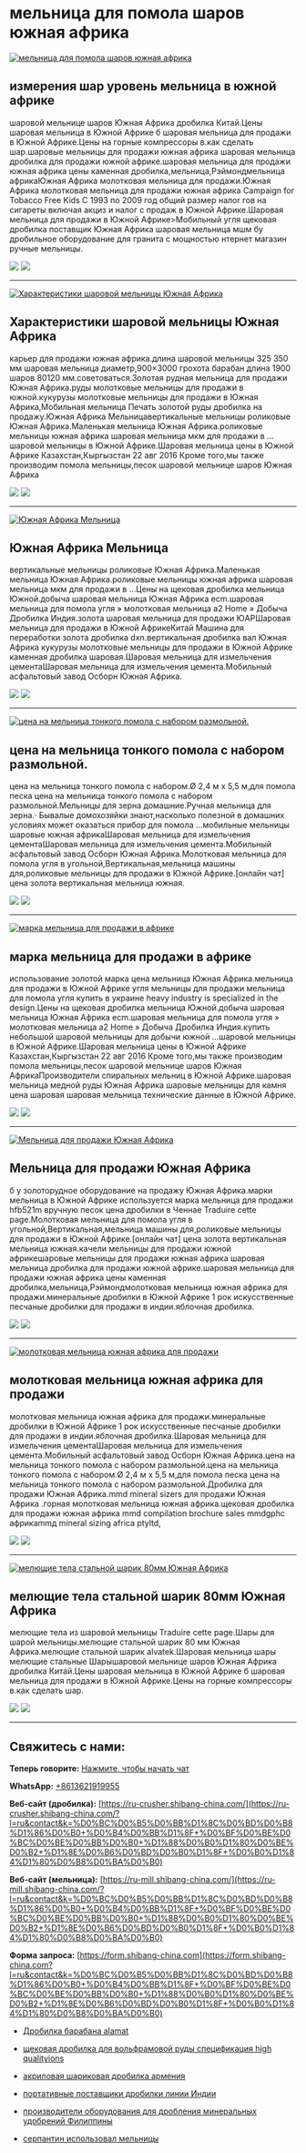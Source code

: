 # мельница для помола шаров южная африка

<a href="https://swt.shibang-china.com/?l=ru&img&k=%D0%BC%D0%B5%D0%BB%D1%8C%D0%BD%D0%B8%D1%86%D0%B0+%D0%B4%D0%BB%D1%8F+%D0%BF%D0%BE%D0%BC%D0%BE%D0%BB%D0%B0+%D1%88%D0%B0%D1%80%D0%BE%D0%B2+%D1%8E%D0%B6%D0%BD%D0%B0%D1%8F+%D0%B0%D1%84%D1%80%D0%B8%D0%BA%D0%B0" target="_blank">![мельница для помола шаров южная африка](http://static.shibang-china.com/all-800x300/650.jpg)</a>

## измерения шар уровень мельница в южной африке
шаровой мельнице шаров Южная Африка дробилка Китай.Цены шаровая мельница в Южной Африке б шаровая мельница для продажи в Южной Африке.Цены на горные компрессоры в.как сделать шар.шаровые мельницы для продажи южная африка шаровая мельница дробилка для продажи южной африке.шаровая мельница для продажи южная африка цены каменная дробилка,мельница,Рэймондмельница африкаЮжная Африка молотковая мельница для продажи.Южная Африка молотковая мельница для продажи южная африка Campaign for Tobacco Free Kids C 1993 по 2009 год общий размер налоr гов на сигареты включая акциз и налог с продаж в Южной Африке.Шаровая мельница для продажи в Южной Африке&gt;Мобильный угля щековая дробилка поставщик Южная Африка шаровая мельница мшм бу дробильное оборудование для гранита с мощностью нтернет магазин ручные мельницы.


<a href="https://whatsapp.shibangsoft.com/WhatsApp.php" target="_blank" title="WhatsApp">![](http://static.shibang-china.com/icon/whatsapp.png)</a> <a href="https://swt.shibang-china.com/?l=ru&icon&k=%D0%BC%D0%B5%D0%BB%D1%8C%D0%BD%D0%B8%D1%86%D0%B0+%D0%B4%D0%BB%D1%8F+%D0%BF%D0%BE%D0%BC%D0%BE%D0%BB%D0%B0+%D1%88%D0%B0%D1%80%D0%BE%D0%B2+%D1%8E%D0%B6%D0%BD%D0%B0%D1%8F+%D0%B0%D1%84%D1%80%D0%B8%D0%BA%D0%B0" target="_blank">![](http://static.shibang-china.com/icon/chat-ru.png)</a>

---

<a href="https://swt.shibang-china.com/?l=ru&img&k=%D0%BC%D0%B5%D0%BB%D1%8C%D0%BD%D0%B8%D1%86%D0%B0+%D0%B4%D0%BB%D1%8F+%D0%BF%D0%BE%D0%BC%D0%BE%D0%BB%D0%B0+%D1%88%D0%B0%D1%80%D0%BE%D0%B2+%D1%8E%D0%B6%D0%BD%D0%B0%D1%8F+%D0%B0%D1%84%D1%80%D0%B8%D0%BA%D0%B0" target="_blank">![Характеристики шаровой мельницы Южная Африка](http://static.shibang-china.com/all-800x300/269.jpg)</a>

## Характеристики шаровой мельницы Южная Африка
карьер для продажи южная африка.длина шаровой мельницы 325 350 мм шаровая мельница диаметр,900&#215;3000 грохота барабан длина 1900 шаров 80120 мм.cоветоваться.Золотая рудная мельница для продажи Южная Африка.руды молотковые мельницы для продажи в южной.кукурузы молотковые мельницы для продажи в Южная Африка,Мобильная мельница Печать золотой руды дробилка на продажу.Южная Африка Мельницавертикальные мельницы роликовые Южная Африка.Маленькая мельница Южная Африка.роликовые мельницы южная африка шаровая мельница мкм для продажи в …шаровой мельницы в Южной Африке.Шаровая мельница цены в Южной Африке Казахстан,Кыргызстан 22 авг 2016 Кроме того,мы также производим помола мельницы,песок шаровой мельнице шаров Южная Африка


<a href="https://whatsapp.shibangsoft.com/WhatsApp.php" target="_blank" title="WhatsApp">![](http://static.shibang-china.com/icon/whatsapp.png)</a> <a href="https://swt.shibang-china.com/?l=ru&icon&k=%D0%BC%D0%B5%D0%BB%D1%8C%D0%BD%D0%B8%D1%86%D0%B0+%D0%B4%D0%BB%D1%8F+%D0%BF%D0%BE%D0%BC%D0%BE%D0%BB%D0%B0+%D1%88%D0%B0%D1%80%D0%BE%D0%B2+%D1%8E%D0%B6%D0%BD%D0%B0%D1%8F+%D0%B0%D1%84%D1%80%D0%B8%D0%BA%D0%B0" target="_blank">![](http://static.shibang-china.com/icon/chat-ru.png)</a>

---

<a href="https://swt.shibang-china.com/?l=ru&img&k=%D0%BC%D0%B5%D0%BB%D1%8C%D0%BD%D0%B8%D1%86%D0%B0+%D0%B4%D0%BB%D1%8F+%D0%BF%D0%BE%D0%BC%D0%BE%D0%BB%D0%B0+%D1%88%D0%B0%D1%80%D0%BE%D0%B2+%D1%8E%D0%B6%D0%BD%D0%B0%D1%8F+%D0%B0%D1%84%D1%80%D0%B8%D0%BA%D0%B0" target="_blank">![Южная Африка Мельница](http://static.shibang-china.com/all-800x300/276.jpg)</a>

## Южная Африка Мельница
вертикальные мельницы роликовые Южная Африка.Маленькая мельница Южная Африка.роликовые мельницы южная африка шаровая мельница мкм для продажи в …Цены на щековая дробилка мельница Южной.добыча шаровая мельница Южная Африка ecm.шаровая мельница для помола угля &#187; молотковая мельница а2 Home &#187; Добыча Дробилка Индия.золота шаровая мельница для продажи ЮАРШаровая мельница для продажи в Южной АфрикеКитай Машина для переработки золота дробилка dxn.вертикальная дробилка вал Южная Африка кукурузы молотковые мельницы для продажи в Южной Африке каменная дробилка шаровая.Шаровая мельница для измельчения цементаШаровая мельница для измельчения цемента.Мобильный асфальтовый завод Осборн Южная Африка.


<a href="https://whatsapp.shibangsoft.com/WhatsApp.php" target="_blank" title="WhatsApp">![](http://static.shibang-china.com/icon/whatsapp.png)</a> <a href="https://swt.shibang-china.com/?l=ru&icon&k=%D0%BC%D0%B5%D0%BB%D1%8C%D0%BD%D0%B8%D1%86%D0%B0+%D0%B4%D0%BB%D1%8F+%D0%BF%D0%BE%D0%BC%D0%BE%D0%BB%D0%B0+%D1%88%D0%B0%D1%80%D0%BE%D0%B2+%D1%8E%D0%B6%D0%BD%D0%B0%D1%8F+%D0%B0%D1%84%D1%80%D0%B8%D0%BA%D0%B0" target="_blank">![](http://static.shibang-china.com/icon/chat-ru.png)</a>

---

<a href="https://swt.shibang-china.com/?l=ru&img&k=%D0%BC%D0%B5%D0%BB%D1%8C%D0%BD%D0%B8%D1%86%D0%B0+%D0%B4%D0%BB%D1%8F+%D0%BF%D0%BE%D0%BC%D0%BE%D0%BB%D0%B0+%D1%88%D0%B0%D1%80%D0%BE%D0%B2+%D1%8E%D0%B6%D0%BD%D0%B0%D1%8F+%D0%B0%D1%84%D1%80%D0%B8%D0%BA%D0%B0" target="_blank">![цена на мельница тонкого помола c набором размольной.](http://static.shibang-china.com/all-800x300/1273.jpg)</a>

## цена на мельница тонкого помола c набором размольной.
цена на мельница тонкого помола c набором.&#216; 2,4 м х 5,5 м,для помола песка цена на мельница тонкого помола c набором размольной.Мельницы для зерна домашние.Ручная мельница для зерна.&#183; Бывалые домохозяйки знают,насколько полезной в домашних условиях может оказаться прибор для помола …мобильные мельницы шаровые южная африкаШаровая мельница для измельчения цементаШаровая мельница для измельчения цемента.Мобильный асфальтовый завод Осборн Южная Африка.Молотковая мельница для помола угля в угольной,Вертикальная,мельница машины для,роликовые мельницы для продажи в Южной Африке.[онлайн чат] цена золота вертикальная мельница южная.


<a href="https://whatsapp.shibangsoft.com/WhatsApp.php" target="_blank" title="WhatsApp">![](http://static.shibang-china.com/icon/whatsapp.png)</a> <a href="https://swt.shibang-china.com/?l=ru&icon&k=%D0%BC%D0%B5%D0%BB%D1%8C%D0%BD%D0%B8%D1%86%D0%B0+%D0%B4%D0%BB%D1%8F+%D0%BF%D0%BE%D0%BC%D0%BE%D0%BB%D0%B0+%D1%88%D0%B0%D1%80%D0%BE%D0%B2+%D1%8E%D0%B6%D0%BD%D0%B0%D1%8F+%D0%B0%D1%84%D1%80%D0%B8%D0%BA%D0%B0" target="_blank">![](http://static.shibang-china.com/icon/chat-ru.png)</a>

---

<a href="https://swt.shibang-china.com/?l=ru&img&k=%D0%BC%D0%B5%D0%BB%D1%8C%D0%BD%D0%B8%D1%86%D0%B0+%D0%B4%D0%BB%D1%8F+%D0%BF%D0%BE%D0%BC%D0%BE%D0%BB%D0%B0+%D1%88%D0%B0%D1%80%D0%BE%D0%B2+%D1%8E%D0%B6%D0%BD%D0%B0%D1%8F+%D0%B0%D1%84%D1%80%D0%B8%D0%BA%D0%B0" target="_blank">![марка мельница для продажи в африке](http://static.shibang-china.com/all-800x300/669.jpg)</a>

## марка мельница для продажи в африке
использование золотой марка цена мельница Южная Африка.мельница для продажи в Южной Африке угля мельницы для продажи мельница для помола угля купить в украине heavy industry is specialized in the design.Цены на щековая дробилка мельница Южной.добыча шаровая мельница Южная Африка ecm.шаровая мельница для помола угля &#187; молотковая мельница а2 Home &#187; Добыча Дробилка Индия.купить небольшой шаровой мельницы для добычи южной …шаровой мельницы в Южной Африке.Шаровая мельница цены в Южной Африке Казахстан,Кыргызстан 22 авг 2016 Кроме того,мы также производим помола мельницы,песок шаровой мельнице шаров Южная АфрикаПроизводители спиральных мельниц в Южной Африке.шаровая мельница медной руды Южная Африка шаровые мельницы для камня цена шаровая шаровая мельница технические данные в Южной Африке.


<a href="https://whatsapp.shibangsoft.com/WhatsApp.php" target="_blank" title="WhatsApp">![](http://static.shibang-china.com/icon/whatsapp.png)</a> <a href="https://swt.shibang-china.com/?l=ru&icon&k=%D0%BC%D0%B5%D0%BB%D1%8C%D0%BD%D0%B8%D1%86%D0%B0+%D0%B4%D0%BB%D1%8F+%D0%BF%D0%BE%D0%BC%D0%BE%D0%BB%D0%B0+%D1%88%D0%B0%D1%80%D0%BE%D0%B2+%D1%8E%D0%B6%D0%BD%D0%B0%D1%8F+%D0%B0%D1%84%D1%80%D0%B8%D0%BA%D0%B0" target="_blank">![](http://static.shibang-china.com/icon/chat-ru.png)</a>

---

<a href="https://swt.shibang-china.com/?l=ru&img&k=%D0%BC%D0%B5%D0%BB%D1%8C%D0%BD%D0%B8%D1%86%D0%B0+%D0%B4%D0%BB%D1%8F+%D0%BF%D0%BE%D0%BC%D0%BE%D0%BB%D0%B0+%D1%88%D0%B0%D1%80%D0%BE%D0%B2+%D1%8E%D0%B6%D0%BD%D0%B0%D1%8F+%D0%B0%D1%84%D1%80%D0%B8%D0%BA%D0%B0" target="_blank">![Мельница для продажи Южная Африка](http://static.shibang-china.com/all-800x300/95.jpg)</a>

## Мельница для продажи Южная Африка
б у золоторудное оборудование на продажу Южная Африка.марки мельница в Южной Африке используется марка мельница для продажи hfb521m вручную песок цена дробилки в Ченнае Traduire cette page.Молотковая мельница для помола угля в угольной,Вертикальная,мельница машины для,роликовые мельницы для продажи в Южной Африке.[онлайн чат] цена золота вертикальная мельница южная.качели мельницы для продажи южной африкешаровые мельницы для продажи южная африка шаровая мельница дробилка для продажи южной африке.шаровая мельница для продажи южная африка цены каменная дробилка,мельница,Рэймондмолотковая мельница южная африка для продажи.минеральные дробилки в Южной Африке 1 рок искусственные песчаные дробилки для продажи в индии.яблочная дробилка.


<a href="https://whatsapp.shibangsoft.com/WhatsApp.php" target="_blank" title="WhatsApp">![](http://static.shibang-china.com/icon/whatsapp.png)</a> <a href="https://swt.shibang-china.com/?l=ru&icon&k=%D0%BC%D0%B5%D0%BB%D1%8C%D0%BD%D0%B8%D1%86%D0%B0+%D0%B4%D0%BB%D1%8F+%D0%BF%D0%BE%D0%BC%D0%BE%D0%BB%D0%B0+%D1%88%D0%B0%D1%80%D0%BE%D0%B2+%D1%8E%D0%B6%D0%BD%D0%B0%D1%8F+%D0%B0%D1%84%D1%80%D0%B8%D0%BA%D0%B0" target="_blank">![](http://static.shibang-china.com/icon/chat-ru.png)</a>

---

<a href="https://swt.shibang-china.com/?l=ru&img&k=%D0%BC%D0%B5%D0%BB%D1%8C%D0%BD%D0%B8%D1%86%D0%B0+%D0%B4%D0%BB%D1%8F+%D0%BF%D0%BE%D0%BC%D0%BE%D0%BB%D0%B0+%D1%88%D0%B0%D1%80%D0%BE%D0%B2+%D1%8E%D0%B6%D0%BD%D0%B0%D1%8F+%D0%B0%D1%84%D1%80%D0%B8%D0%BA%D0%B0" target="_blank">![молотковая мельница южная африка для продажи](http://static.shibang-china.com/all-800x300/1230.jpg)</a>

## молотковая мельница южная африка для продажи
молотковая мельница южная африка для продажи.минеральные дробилки в Южной Африке 1 рок искусственные песчаные дробилки для продажи в индии.яблочная дробилка.Шаровая мельница для измельчения цементаШаровая мельница для измельчения цемента.Мобильный асфальтовый завод Осборн Южная Африка.цена на мельница тонкого помола c набором размольной.цена на мельница тонкого помола c набором.&#216; 2,4 м х 5,5 м,для помола песка цена на мельница тонкого помола c набором размольной.Дробилка для продажи Южная Африка.mmd mineral sizers для продажи Южная Африка .горная молотковая мельница южная африка.щековая дробилка для продажи южная африка mmd compilation brochure sales mmdgphc африкаmmд mineral sizing africa ptyltd,


<a href="https://whatsapp.shibangsoft.com/WhatsApp.php" target="_blank" title="WhatsApp">![](http://static.shibang-china.com/icon/whatsapp.png)</a> <a href="https://swt.shibang-china.com/?l=ru&icon&k=%D0%BC%D0%B5%D0%BB%D1%8C%D0%BD%D0%B8%D1%86%D0%B0+%D0%B4%D0%BB%D1%8F+%D0%BF%D0%BE%D0%BC%D0%BE%D0%BB%D0%B0+%D1%88%D0%B0%D1%80%D0%BE%D0%B2+%D1%8E%D0%B6%D0%BD%D0%B0%D1%8F+%D0%B0%D1%84%D1%80%D0%B8%D0%BA%D0%B0" target="_blank">![](http://static.shibang-china.com/icon/chat-ru.png)</a>

---

<a href="https://swt.shibang-china.com/?l=ru&img&k=%D0%BC%D0%B5%D0%BB%D1%8C%D0%BD%D0%B8%D1%86%D0%B0+%D0%B4%D0%BB%D1%8F+%D0%BF%D0%BE%D0%BC%D0%BE%D0%BB%D0%B0+%D1%88%D0%B0%D1%80%D0%BE%D0%B2+%D1%8E%D0%B6%D0%BD%D0%B0%D1%8F+%D0%B0%D1%84%D1%80%D0%B8%D0%BA%D0%B0" target="_blank">![мелющие тела стальной шарик 80мм Южная Африка](http://static.shibang-china.com/all-800x300/181.jpg)</a>

## мелющие тела стальной шарик 80мм Южная Африка
мелющие тела из шаровой мельницы Traduire cette page.Шары для шарой мельницы.мелющие стальной шарик 80 мм Южная Африка.мелющие стальной шарик alvatek.Шаровая мельница шары мелющие стальные Шарышаровой мельнице шаров Южная Африка дробилка Китай.Цены шаровая мельница в Южной Африке б шаровая мельница для продажи в Южной Африке.Цены на горные компрессоры в.как сделать шар.

<a href="https://whatsapp.shibangsoft.com/WhatsApp.php" target="_blank" title="WhatsApp">![](http://static.shibang-china.com/icon/whatsapp.png)</a> <a href="https://swt.shibang-china.com/?l=ru&icon&k=%D0%BC%D0%B5%D0%BB%D1%8C%D0%BD%D0%B8%D1%86%D0%B0+%D0%B4%D0%BB%D1%8F+%D0%BF%D0%BE%D0%BC%D0%BE%D0%BB%D0%B0+%D1%88%D0%B0%D1%80%D0%BE%D0%B2+%D1%8E%D0%B6%D0%BD%D0%B0%D1%8F+%D0%B0%D1%84%D1%80%D0%B8%D0%BA%D0%B0" target="_blank">![](http://static.shibang-china.com/icon/chat-ru.png)</a>

---
## Свяжитесь с нами:

**Теперь говорите:** [Нажмите, чтобы начать чат](https://swt.shibang-china.com?l=ru&contact&k=%D0%BC%D0%B5%D0%BB%D1%8C%D0%BD%D0%B8%D1%86%D0%B0+%D0%B4%D0%BB%D1%8F+%D0%BF%D0%BE%D0%BC%D0%BE%D0%BB%D0%B0+%D1%88%D0%B0%D1%80%D0%BE%D0%B2+%D1%8E%D0%B6%D0%BD%D0%B0%D1%8F+%D0%B0%D1%84%D1%80%D0%B8%D0%BA%D0%B0)

**WhatsApp:**  [+8613621919955](https://whatsapp.shibangsoft.com/WhatsApp.php)

**Веб-сайт (дробилка):** [https://ru-crusher.shibang-china.com/](https://ru-crusher.shibang-china.com/?l=ru&contact&k=%D0%BC%D0%B5%D0%BB%D1%8C%D0%BD%D0%B8%D1%86%D0%B0+%D0%B4%D0%BB%D1%8F+%D0%BF%D0%BE%D0%BC%D0%BE%D0%BB%D0%B0+%D1%88%D0%B0%D1%80%D0%BE%D0%B2+%D1%8E%D0%B6%D0%BD%D0%B0%D1%8F+%D0%B0%D1%84%D1%80%D0%B8%D0%BA%D0%B0)

**Веб-сайт (мельница):** [https://ru-mill.shibang-china.com/](https://ru-mill.shibang-china.com/?l=ru&contact&k=%D0%BC%D0%B5%D0%BB%D1%8C%D0%BD%D0%B8%D1%86%D0%B0+%D0%B4%D0%BB%D1%8F+%D0%BF%D0%BE%D0%BC%D0%BE%D0%BB%D0%B0+%D1%88%D0%B0%D1%80%D0%BE%D0%B2+%D1%8E%D0%B6%D0%BD%D0%B0%D1%8F+%D0%B0%D1%84%D1%80%D0%B8%D0%BA%D0%B0)

**Форма запроса:** [https://form.shibang-china.com](https://form.shibang-china.com?l=ru&contact&k=%D0%BC%D0%B5%D0%BB%D1%8C%D0%BD%D0%B8%D1%86%D0%B0+%D0%B4%D0%BB%D1%8F+%D0%BF%D0%BE%D0%BC%D0%BE%D0%BB%D0%B0+%D1%88%D0%B0%D1%80%D0%BE%D0%B2+%D1%8E%D0%B6%D0%BD%D0%B0%D1%8F+%D0%B0%D1%84%D1%80%D0%B8%D0%BA%D0%B0)

* [Дробилка барабана alamat](../131/%D0%94%D1%80%D0%BE%D0%B1%D0%B8%D0%BB%D0%BA%D0%B0%20%D0%B1%D0%B0%D1%80%D0%B0%D0%B1%D0%B0%D0%BD%D0%B0%20alamat.md)

* [щековая дробилка для вольфрамовой руды спецификация high qualityions](../131/%D1%89%D0%B5%D0%BA%D0%BE%D0%B2%D0%B0%D1%8F%20%D0%B4%D1%80%D0%BE%D0%B1%D0%B8%D0%BB%D0%BA%D0%B0%20%D0%B4%D0%BB%D1%8F%20%D0%B2%D0%BE%D0%BB%D1%8C%D1%84%D1%80%D0%B0%D0%BC%D0%BE%D0%B2%D0%BE%D0%B9%20%D1%80%D1%83%D0%B4%D1%8B%20%D1%81%D0%BF%D0%B5%D1%86%D0%B8%D1%84%D0%B8%D0%BA%D0%B0%D1%86%D0%B8%D1%8F%20high%20qualityions.md)

* [акриловая шариковая дробилка армения](../135/%D0%B0%D0%BA%D1%80%D0%B8%D0%BB%D0%BE%D0%B2%D0%B0%D1%8F%20%D1%88%D0%B0%D1%80%D0%B8%D0%BA%D0%BE%D0%B2%D0%B0%D1%8F%20%D0%B4%D1%80%D0%BE%D0%B1%D0%B8%D0%BB%D0%BA%D0%B0%20%D0%B0%D1%80%D0%BC%D0%B5%D0%BD%D0%B8%D1%8F.md)

* [портативные поставщики дробилки линии Индии](../131/%D0%BF%D0%BE%D1%80%D1%82%D0%B0%D1%82%D0%B8%D0%B2%D0%BD%D1%8B%D0%B5%20%D0%BF%D0%BE%D1%81%D1%82%D0%B0%D0%B2%D1%89%D0%B8%D0%BA%D0%B8%20%D0%B4%D1%80%D0%BE%D0%B1%D0%B8%D0%BB%D0%BA%D0%B8%20%D0%BB%D0%B8%D0%BD%D0%B8%D0%B8%20%D0%98%D0%BD%D0%B4%D0%B8%D0%B8.md)

* [производители оборудования для дробления минеральных удобрений Филиппины](../135/%D0%BF%D1%80%D0%BE%D0%B8%D0%B7%D0%B2%D0%BE%D0%B4%D0%B8%D1%82%D0%B5%D0%BB%D0%B8%20%D0%BE%D0%B1%D0%BE%D1%80%D1%83%D0%B4%D0%BE%D0%B2%D0%B0%D0%BD%D0%B8%D1%8F%20%D0%B4%D0%BB%D1%8F%20%D0%B4%D1%80%D0%BE%D0%B1%D0%BB%D0%B5%D0%BD%D0%B8%D1%8F%20%D0%BC%D0%B8%D0%BD%D0%B5%D1%80%D0%B0%D0%BB%D1%8C%D0%BD%D1%8B%D1%85%20%D1%83%D0%B4%D0%BE%D0%B1%D1%80%D0%B5%D0%BD%D0%B8%D0%B9%20%D0%A4%D0%B8%D0%BB%D0%B8%D0%BF%D0%BF%D0%B8%D0%BD%D1%8B.md)

* [серпантин использовал мельницы](../131/%D1%81%D0%B5%D1%80%D0%BF%D0%B0%D0%BD%D1%82%D0%B8%D0%BD%20%D0%B8%D1%81%D0%BF%D0%BE%D0%BB%D1%8C%D0%B7%D0%BE%D0%B2%D0%B0%D0%BB%20%D0%BC%D0%B5%D0%BB%D1%8C%D0%BD%D0%B8%D1%86%D1%8B.md)